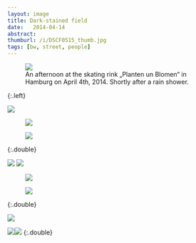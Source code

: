 ```yaml
---
layout: image
title: Dark-stained field
date:   2014-04-14
abstract: 
thumburl: /i/DSCF0515_thumb.jpg
tags: [bw, street, people]
---
```

<figure>
<img src="{{site.url}}/i/DSCF0539.jpg" />
<figcaption>
An afternoon at the skating rink „Planten un Blomen“ in Hamburg on April 4th, 2014. Shortly after a rain shower.
</figcaption>
</figure> {:.left}

![]({{site.url}}/i/DSCF0515.jpg)

<div>
<figure>
<img src="{{site.url}}/i/DSCF0525.jpg" />
</figure>
<figure>
<img src="{{site.url}}/i/DSCF0523.jpg" />
</figure>
</div> {:.double}

![]({{site.url}}/i/DSCF0507.jpg)
![]({{site.url}}/i/DSCF0487.jpg)

<div>
<figure>
<img src="{{site.url}}/i/DSCF0486.jpg" />
</figure>
<figure>
<img src="{{site.url}}/i/DSCF0471.jpg" />
</figure>
</div> {:.double}

![]({{site.url}}/i/DSCF0468.jpg)

![]({{site.url}}/i/DSCF0467.jpg)![]({{site.url}}/i/DSCF0465.jpg)
{:.double}



